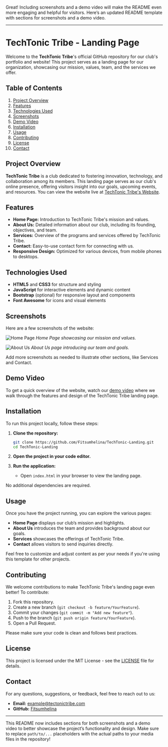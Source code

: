 Great! Including screenshots and a demo video will make the README even more engaging and helpful for visitors. Here’s an updated README template with sections for screenshots and a demo video.

---

# TechTonic Tribe - Landing Page

Welcome to the **TechTonic Tribe**'s official GitHub repository for our club's portfolio and website! This project serves as a landing page for our organization, showcasing our mission, values, team, and the services we offer.

## Table of Contents
1. [Project Overview](#project-overview)
2. [Features](#features)
3. [Technologies Used](#technologies-used)
4. [Screenshots](#screenshots)
5. [Demo Video](#demo-video)
6. [Installation](#installation)
7. [Usage](#usage)
8. [Contributing](#contributing)
9. [License](#license)
10. [Contact](#contact)

## Project Overview

**TechTonic Tribe** is a club dedicated to fostering innovation, technology, and collaboration among its members. This landing page serves as our club's online presence, offering visitors insight into our goals, upcoming events, and resources. You can view the website live at [TechTonic Tribe's Website](https://github.com/Fitsumhelina/TechTonic-Landing).

## Features

- **Home Page:** Introduction to TechTonic Tribe's mission and values.
- **About Us:** Detailed information about our club, including its founding, objectives, and team.
- **Services:** Overview of the programs and services offered by TechTonic Tribe.
- **Contact:** Easy-to-use contact form for connecting with us.
- **Responsive Design:** Optimized for various devices, from mobile phones to desktops.

## Technologies Used

- **HTML5** and **CSS3** for structure and styling
- **JavaScript** for interactive elements and dynamic content
- **Bootstrap** (optional) for responsive layout and components
- **Font Awesome** for icons and visual elements

## Screenshots

Here are a few screenshots of the website:

![Home Page](path/to/homepage-screenshot.png)
*Home Page showcasing our mission and values.*

![About Us](path/to/aboutus-screenshot.png)
*About Us page introducing our team and goals.*

Add more screenshots as needed to illustrate other sections, like Services and Contact.

## Demo Video

To get a quick overview of the website, watch our [demo video](path/to/demo-video.mp4) where we walk through the features and design of the TechTonic Tribe landing page.

## Installation

To run this project locally, follow these steps:

1. **Clone the repository:**
   ```bash
   git clone https://github.com/Fitsumhelina/TechTonic-Landing.git
   cd TechTonic-Landing
   ```

2. **Open the project in your code editor.**

3. **Run the application:**
   - Open `index.html` in your browser to view the landing page.

No additional dependencies are required.

## Usage

Once you have the project running, you can explore the various pages:

- **Home Page** displays our club’s mission and highlights.
- **About Us** introduces the team and provides background about our goals.
- **Services** showcases the offerings of TechTonic Tribe.
- **Contact** allows visitors to send inquiries directly.

Feel free to customize and adjust content as per your needs if you're using this template for other projects.

## Contributing

We welcome contributions to make TechTonic Tribe's landing page even better! To contribute:

1. Fork this repository.
2. Create a new branch (`git checkout -b feature/YourFeature`).
3. Commit your changes (`git commit -m "Add new feature"`).
4. Push to the branch (`git push origin feature/YourFeature`).
5. Open a Pull Request.

Please make sure your code is clean and follows best practices.

## License

This project is licensed under the MIT License - see the [LICENSE](LICENSE) file for details.

## Contact

For any questions, suggestions, or feedback, feel free to reach out to us:

- **Email:** [example@tectonictribe.com](mailto:example@tectonictribe.com)
- **GitHub:** [Fitsumhelina](https://github.com/Fitsumhelina)

---

This README now includes sections for both screenshots and a demo video to better showcase the project’s functionality and design. Make sure to replace `path/to/...` placeholders with the actual paths to your media files in the repository!
